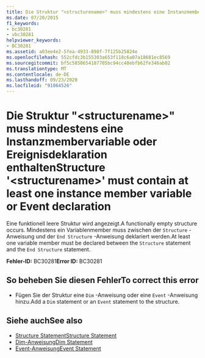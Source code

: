 ```yaml
---
title: Die Struktur "<structurename>" muss mindestens eine Instanzmembervariable oder Ereignisdeklaration enthalten
ms.date: 07/20/2015
f1_keywords:
- bc30281
- vbc30281
helpviewer_keywords:
- BC30281
ms.assetid: a03ee4e2-5fea-4933-898f-7f125b25824e
ms.openlocfilehash: 552cfdc3b155303a653f118c6a07a18681ec8569
ms.sourcegitcommit: bf5c5850654187705bc94cc40ebfb62fe346ab02
ms.translationtype: MT
ms.contentlocale: de-DE
ms.lasthandoff: 09/23/2020
ms.locfileid: "91064526"
---
```

# <a name="structure-structurename-must-contain-at-least-one-instance-member-variable-or-event-declaration"></a><span data-ttu-id="94a1a-102">Die Struktur "\<structurename>" muss mindestens eine Instanzmembervariable oder Ereignisdeklaration enthalten</span><span class="sxs-lookup"><span data-stu-id="94a1a-102">Structure '\<structurename>' must contain at least one instance member variable or Event declaration</span></span>

<span data-ttu-id="94a1a-103">Eine funktionell leere Struktur wird angezeigt.</span><span class="sxs-lookup"><span data-stu-id="94a1a-103">A functionally empty structure occurs.</span></span> <span data-ttu-id="94a1a-104">Mindestens ein Variablenmember muss zwischen der `Structure` -Anweisung und der `End Structure` -Anweisung deklariert werden.</span><span class="sxs-lookup"><span data-stu-id="94a1a-104">At least one variable member must be declared between the `Structure` statement and the `End Structure` statement.</span></span>  
  
 <span data-ttu-id="94a1a-105">**Fehler-ID:** BC30281</span><span class="sxs-lookup"><span data-stu-id="94a1a-105">**Error ID:** BC30281</span></span>  
  
## <a name="to-correct-this-error"></a><span data-ttu-id="94a1a-106">So beheben Sie diesen Fehler</span><span class="sxs-lookup"><span data-stu-id="94a1a-106">To correct this error</span></span>  
  
- <span data-ttu-id="94a1a-107">Fügen Sie der Struktur eine `Dim` -Anweisung oder eine `Event` -Anweisung hinzu.</span><span class="sxs-lookup"><span data-stu-id="94a1a-107">Add a `Dim` statement or an `Event` statement to the structure.</span></span>  
  
## <a name="see-also"></a><span data-ttu-id="94a1a-108">Siehe auch</span><span class="sxs-lookup"><span data-stu-id="94a1a-108">See also</span></span>

- [<span data-ttu-id="94a1a-109">Structure Statement</span><span class="sxs-lookup"><span data-stu-id="94a1a-109">Structure Statement</span></span>](../language-reference/statements/structure-statement.md)
- [<span data-ttu-id="94a1a-110">Dim-Anweisung</span><span class="sxs-lookup"><span data-stu-id="94a1a-110">Dim Statement</span></span>](../language-reference/statements/dim-statement.md)
- [<span data-ttu-id="94a1a-111">Event-Anweisung</span><span class="sxs-lookup"><span data-stu-id="94a1a-111">Event Statement</span></span>](../language-reference/statements/event-statement.md)
